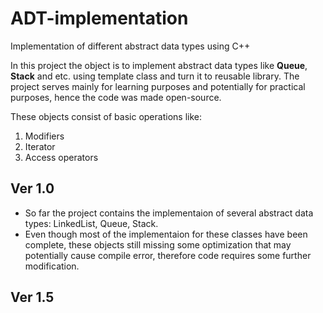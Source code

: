 # ADT-implementation
Implementation of different abstract data types using C++

In this project the object is to implement abstract data types like **Queue**, **Stack** and etc. using template class and turn it to reusable library. The project serves mainly for learning purposes and potentially for practical purposes, hence the code was made open-source.

These objects consist of basic operations like:
1. Modifiers
2. Iterator
3. Access operators

## Ver 1.0
* So far the project contains the implementaion of several abstract data types: LinkedList, Queue, Stack.
* Even though most of the implementaion for these classes have been complete, these objects still missing some optimization that may potentially cause compile error, therefore code requires some further modification.
## Ver 1.5
